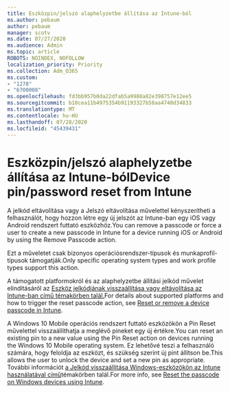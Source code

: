 ```yaml
---
title: Eszközpin/jelszó alaphelyzetbe állítása az Intune-ból
ms.author: pebaum
author: pebaum
manager: scotv
ms.date: 07/27/2020
ms.audience: Admin
ms.topic: article
ROBOTS: NOINDEX, NOFOLLOW
localization_priority: Priority
ms.collection: Adm_O365
ms.custom:
- "1278"
- "6700008"
ms.openlocfilehash: fd3bb957b0da22dfab5a9988a82e398757e12ee5
ms.sourcegitcommit: b10cea11b4975354b91193327b58aa4740d34833
ms.translationtype: MT
ms.contentlocale: hu-HU
ms.lasthandoff: 07/28/2020
ms.locfileid: "45439431"
---
```

# <a name="device-pinpassword-reset-from-intune"></a><span data-ttu-id="121ca-102">Eszközpin/jelszó alaphelyzetbe állítása az Intune-ból</span><span class="sxs-lookup"><span data-stu-id="121ca-102">Device pin/password reset from Intune</span></span>

<span data-ttu-id="121ca-103">A jelkód eltávolítása vagy a Jelszó eltávolítása művelettel kényszerítheti a felhasználót, hogy hozzon létre egy új jelszót az Intune-ban egy iOS vagy Android rendszert futtató eszközhöz.</span><span class="sxs-lookup"><span data-stu-id="121ca-103">You can remove a passcode or force a user to create a new passcode in Intune for a device running iOS or Android by using the Remove Passcode action.</span></span>

<span data-ttu-id="121ca-104">Ezt a műveletet csak bizonyos operációsrendszer-típusok és munkaprofil-típusok támogatják.</span><span class="sxs-lookup"><span data-stu-id="121ca-104">Only specific operating system types and work profile types support this action.</span></span>

<span data-ttu-id="121ca-105">A támogatott platformokról és az alaphelyzetbe állítási jelkód művelet elindításáról az [Eszköz jelkódjának visszaállítása vagy eltávolítása az Intune-ban című témakörben talál.](https://docs.microsoft.com/intune/device-passcode-reset)</span><span class="sxs-lookup"><span data-stu-id="121ca-105">For details about supported platforms and how to trigger the reset passcode action, see [Reset or remove a device passcode in Intune](https://docs.microsoft.com/intune/device-passcode-reset).</span></span>

<span data-ttu-id="121ca-106">A Windows 10 Mobile operációs rendszert futtató eszközökön a Pin Reset művelettel visszaállíthatja a meglévő pineket egy új értékre.</span><span class="sxs-lookup"><span data-stu-id="121ca-106">You can reset an existing pin to a new value using the Pin Reset action on devices running the Windows 10 Mobile operating system.</span></span> <span data-ttu-id="121ca-107">Ez lehetővé teszi a felhasználó számára, hogy feloldja az eszközt, és szükség szerint új pint állítson be.</span><span class="sxs-lookup"><span data-stu-id="121ca-107">This allows the user to unlock the device and set a new pin as appropriate.</span></span> <span data-ttu-id="121ca-108">További információt [a Jelkód visszaállítása Windows-eszközökön az Intune használatával című](https://docs.microsoft.com/intune/device-windows-pin-reset)témakörben talál.</span><span class="sxs-lookup"><span data-stu-id="121ca-108">For more info, see [Reset the passcode on Windows devices using Intune](https://docs.microsoft.com/intune/device-windows-pin-reset).</span></span>